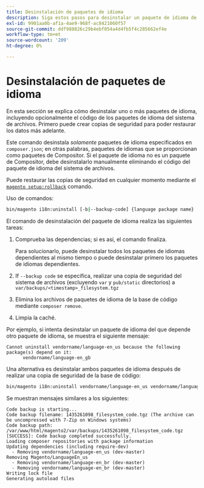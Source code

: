 ```yaml
---
title: Desinstalación de paquetes de idioma
description: Siga estos pasos para desinstalar un paquete de idioma de Adobe Commerce.
exl-id: 9901aa0b-af1a-4ae9-968f-ac8421060f57
source-git-commit: ddf988826c29b4ebf054a4d4fb5f4c285662ef4e
workflow-type: tm+mt
source-wordcount: '209'
ht-degree: 0%

---
```


# Desinstalación de paquetes de idioma

En esta sección se explica cómo desinstalar uno o más paquetes de idioma, incluyendo opcionalmente el código de los paquetes de idioma del sistema de archivos. Primero puede crear copias de seguridad para poder restaurar los datos más adelante.

Este comando desinstala *solamente* paquetes de idioma especificados en `composer.json`; en otras palabras, paquetes de idiomas que se proporcionan como paquetes de Compositor. Si el paquete de idioma no es un paquete de Compositor, debe desinstalarlo manualmente eliminando el código del paquete de idioma del sistema de archivos.

Puede restaurar las copias de seguridad en cualquier momento mediante el [`magento setup:rollback`](uninstall-modules.md#roll-back-the-file-system-database-or-media-files) comando.

Uso de comandos:

```bash
bin/magento i18n:uninstall [-b|--backup-code] {language package name} ... {language package name}
```

El comando de desinstalación del paquete de idioma realiza las siguientes tareas:

1. Comprueba las dependencias; si es así, el comando finaliza.

   Para solucionarlo, puede desinstalar todos los paquetes de idiomas dependientes al mismo tiempo o puede desinstalar primero los paquetes de idiomas dependientes.

1. If `--backup code` se especifica, realizar una copia de seguridad del sistema de archivos (excluyendo `var` y `pub/static` directorios) a `var/backups/<timestamp>_filesystem.tgz`
1. Elimina los archivos de paquetes de idioma de la base de código mediante `composer remove`.
1. Limpia la caché.

Por ejemplo, si intenta desinstalar un paquete de idioma del que depende otro paquete de idioma, se muestra el siguiente mensaje:

```terminal
Cannot uninstall vendorname/language-en_us because the following package(s) depend on it:
      vendorname/language-en_gb
```

Una alternativa es desinstalar ambos paquetes de idioma después de realizar una copia de seguridad de la base de código:

```bash
bin/magento i18n:uninstall vendorname/language-en_us vendorname/language-en_gb --backup-code
```

Se muestran mensajes similares a los siguientes:

```terminal
Code backup is starting...
Code backup filename: 1435261098_filesystem_code.tgz (The archive can be uncompressed with 7-Zip on Windows systems)
Code backup path: /var/www/html/magento2/var/backups/1435261098_filesystem_code.tgz
[SUCCESS]: Code backup completed successfully.
Loading composer repositories with package information
Updating dependencies (including require-dev)
  - Removing vendorname/language-en_us (dev-master)
Removing Magento/LanguageEn_us
  - Removing vendorname/language-en_br (dev-master)
  - Removing vendorname/language-en_br (dev-master)
Writing lock file
Generating autoload files
```
